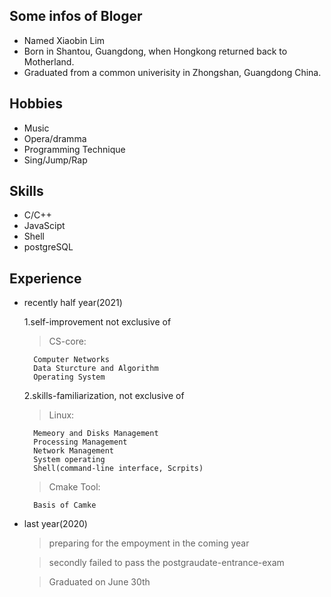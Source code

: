## Some infos of Bloger

- Named Xiaobin Lim
- Born in Shantou, Guangdong, when Hongkong returned back to Motherland.
- Graduated from a common univerisity in Zhongshan, Guangdong China.

## Hobbies
- Music
- Opera/dramma
- Programming Technique
- Sing/Jump/Rap

## Skills 
- C/C++
- JavaScipt
- Shell
- postgreSQL

## Experience
- recently half year(2021)
    
    1.self-improvement not exclusive of
        
    > CS-core: 
        
        Computer Networks
        Data Sturcture and Algorithm
        Operating System

    2.skills-familiarization, not exclusive of
        
    > Linux: 

        Memeory and Disks Management
        Processing Management
        Network Management
        System operating
        Shell(command-line interface, Scrpits)

    > Cmake Tool:

        Basis of Camke 
        

- last year(2020)
    > preparing for the empoyment in the coming year
    
    > secondly failed to pass the postgraudate-entrance-exam 
    
    > Graduated on June 30th